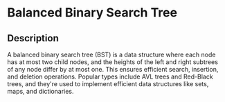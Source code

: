 # Balanced Binary Search Tree

## Description

A balanced binary search tree (BST) is a data structure where each node has at most two child nodes, and the heights of the left and right subtrees of any node differ by at most one. This ensures efficient search, insertion, and deletion operations. Popular types include AVL trees and Red-Black trees, and they're used to implement efficient data structures like sets, maps, and dictionaries.
